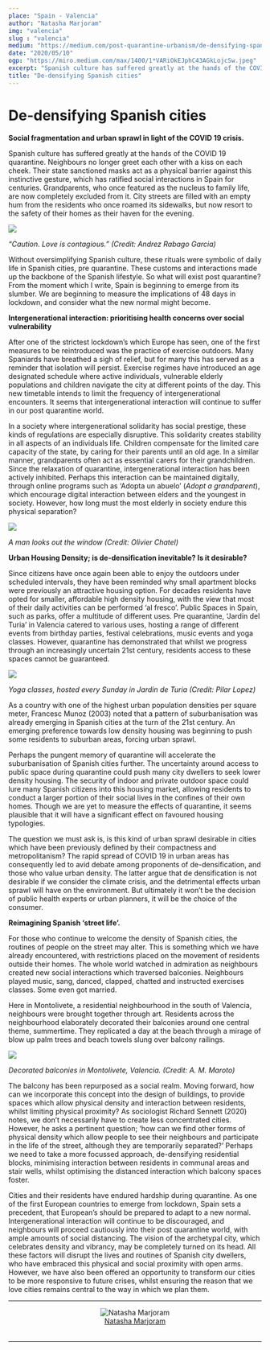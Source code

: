```yaml
---
place: "Spain - Valencia"
author: "Natasha Marjoram"
img: "valencia"
slug : "valencia"
medium: "https://medium.com/post-quarantine-urbanism/de-densifying-spanish-cities-d3e216ee976a"
date: "2020/05/10"
ogp: "https://miro.medium.com/max/1400/1*VARiOkEJphC43AGkLojcSw.jpeg"
excerpt: "Spanish culture has suffered greatly at the hands of the COVID 19 quarantine. Neighbours no longer greet each other with a kiss on each cheek. Their state sanctioned masks act as a physical..."
title: "De-densifying Spanish cities"
---
```


De-densifying Spanish cities
============================

**Social fragmentation and urban sprawl in light of the COVID 19 crisis.**

Spanish culture has suffered greatly at the hands of the COVID 19 quarantine. Neighbours no longer greet each other with a kiss on each cheek. Their state sanctioned masks act as a physical barrier against this instinctive gesture, which has ratified social interactions in Spain for centuries. Grandparents, who once featured as the nucleus to family life, are now completely excluded from it. City streets are filled with an empty hum from the residents who once roamed its sidewalks, but now resort to the safety of their homes as their haven for the evening.

<img class="s t u hk ai" src="https://miro.medium.com/max/1400/1*-n3GUorK2axV8vKqkUHP2w.jpeg"/>

_“Caution. Love is contagious.” (Credit: Andrez Rabago Garcia)_

Without oversimplifying Spanish culture, these rituals were symbolic of daily life in Spanish cities, pre quarantine. These customs and interactions made up the backbone of the Spanish lifestyle. So what will exist post quarantine? From the moment which I write, Spain is beginning to emerge from its slumber. We are beginning to measure the implications of 48 days in lockdown, and consider what the new normal might become.

**Intergenerational interaction: prioritising health concerns over social vulnerability**

After one of the strictest lockdown’s which Europe has seen, one of the first measures to be reintroduced was the practice of exercise outdoors. Many Spaniards have breathed a sigh of relief, but for many this has served as a reminder that isolation will persist. Exercise regimes have introduced an age designated schedule where active individuals, vulnerable elderly populations and children navigate the city at different points of the day. This new timetable intends to limit the frequency of intergenerational encounters. It seems that intergenerational interaction will continue to suffer in our post quarantine world.

In a society where intergenerational solidarity has social prestige, these kinds of regulations are especially disruptive. This solidarity creates stability in all aspects of an individuals life. Children compensate for the limited care capacity of the state, by caring for their parents until an old age. In a similar manner, grandparents often act as essential carers for their grandchildren. Since the relaxation of quarantine, intergenerational interaction has been actively inhibited. Perhaps this interaction can be maintained digitally, through online programs such as ‘Adopta un abuelo’ (_Adopt a grandparent_), which encourage digital interaction between elders and the youngest in society. However, how long must the most elderly in society endure this physical separation?

<img class="s t u hk ai" src="https://miro.medium.com/max/1400/1*VARiOkEJphC43AGkLojcSw.jpeg"/>

_A man looks out the window (Credit: Olivier Chatel)_

**Urban Housing Density; is de-densification inevitable? Is it desirable?**

Since citizens have once again been able to enjoy the outdoors under scheduled intervals, they have been reminded why small apartment blocks were previously an attractive housing option. For decades residents have opted for smaller, affordable high density housing, with the view that most of their daily activities can be performed ‘al fresco’. Public Spaces in Spain, such as parks, offer a multitude of different uses. Pre quarantine, ‘Jardin del Turia’ in Valencia catered to various uses, hosting a range of different events from birthday parties, festival celebrations, music events and yoga classes. However, quarantine has demonstrated that whilst we progress through an increasingly uncertain 21st century, residents access to these spaces cannot be guaranteed.

<img class="s t u hk ai" src="https://miro.medium.com/max/1400/1*AHCr1S3DBm0OD0VGpJfUgw.jpeg"/>

_Yoga classes, hosted every Sunday in Jardin de Turia (Credit: Pilar Lopez)_

As a country with one of the highest urban population densities per square meter, Francesc Munoz (2003) noted that a pattern of suburbanisation was already emerging in Spanish cities at the turn of the 21st century. An emerging preference towards low density housing was beginning to push some residents to suburban areas, forcing urban sprawl.

Perhaps the pungent memory of quarantine will accelerate the suburbanisation of Spanish cities further. The uncertainty around access to public space during quarantine could push many city dwellers to seek lower density housing. The security of indoor and private outdoor space could lure many Spanish citizens into this housing market, allowing residents to conduct a larger portion of their social lives in the confines of their own homes. Though we are yet to measure the effects of quarantine, it seems plausible that it will have a significant effect on favoured housing typologies.

The question we must ask is, is this kind of urban sprawl desirable in cities which have been previously defined by their compactness and metropolitanism? The rapid spread of COVID 19 in urban areas has consequently led to avid debate among proponents of de-densification, and those who value urban density. The latter argue that de densification is not desirable if we consider the climate crisis, and the detrimental effects urban sprawl will have on the environment. But ultimately it won’t be the decision of public health experts or urban planners, it will be the choice of the consumer.

**Reimagining Spanish ‘street life’.**

For those who continue to welcome the density of Spanish cities, the routines of people on the street may alter. This is something which we have already encountered, with restrictions placed on the movement of residents outside their homes. The whole world watched in admiration as neighbours created new social interactions which traversed balconies. Neighbours played music, sang, danced, clapped, chatted and instructed exercises classes. Some even got married.

Here in Montolivete, a residential neighbourhood in the south of Valencia, neighbours were brought together through art. Residents across the neighbourhood elaborately decorated their balconies around one central theme, summertime. They replicated a day at the beach through a mirage of blow up palm trees and beach towels slung over balcony railings.

<img class="s t u hk ai" src="https://miro.medium.com/max/1400/1*iD13lLqWGUjKH2B0t5wDdw.jpeg"/>

_Decorated balconies in Montolivete, Valencia. (Credit: A. M. Maroto)_

The balcony has been repurposed as a social realm. Moving forward, how can we incorporate this concept into the design of buildings, to provide spaces which allow physical density and interaction between residents, whilst limiting physical proximity? As sociologist Richard Sennett (2020) notes, we don’t necessarily have to create less concentrated cities. However, he asks a pertinent question; ‘how can we find other forms of physical density which allow people to see their neighbours and participate in the life of the street, although they are temporarily separated?’ Perhaps we need to take a more focussed approach, de-densifying residential blocks, minimising interaction between residents in communal areas and stair wells, whilst optimising the distanced interaction which balcony spaces foster.

Cities and their residents have endured hardship during quarantine. As one of the first European countries to emerge from lockdown, Spain sets a precedent, that European’s should be prepared to adapt to a new normal. Intergenerational interaction will continue to be discouraged, and neighbours will proceed cautiously into their post quarantine world, with ample amounts of social distancing. The vision of the archetypal city, which celebrates density and vibrancy, may be completely turned on its head. All these factors will disrupt the lives and routines of Spanish city dwellers, who have embraced this physical and social proximity with open arms. However, we have also been offered an opportunity to transform our cities to be more responsive to future crises, whilst ensuring the reason that we love cities remains central to the way in which we plan them.


* * *

<div style="display: flex; margin-bottom: 2rem">
    <div style="margin: 0 auto; text-align: center">
        <img alt="Natasha Marjoram" src="https://miro.medium.com/fit/c/96/96/2*NevaCpybQvswcgiVidzH-w.jpeg"/>
        <br/>
        <a href="https://medium.com/@n.rose.marjoram?source=post_page-----d3e216ee976a----------------------">Natasha Marjoram</a>
    </div>
</div>

* * *
